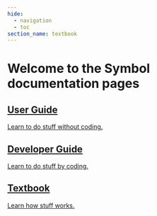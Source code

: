 ```yaml
---
hide:
  - navigation
  - toc
section_name: textbook
---
```


# Welcome to the Symbol documentation pages

<div class="grid">

<div class="card">
<a href="userbook/intro/index.html" class="userbook">
  <div></div>
  <h2>User Guide</h2>
  <p>Learn to do stuff without coding.</p>
</a>
</div>

<div class="card">
<a href="devbook/0.introduction/index.html" class="devbook">
  <div></div>
  <h2>Developer Guide</h2>
  <p>Learn to do stuff by coding.</p>
</a>
</div>

<div class="card">
<a href="textbook/intro/index.html" class="textbook">
  <div></div>
  <h2>Textbook</h2>
  <p>Learn how stuff works.</p>
</a>
</div>

</div>

<style>
.md-tabs, .md-source-file {
    display:none;
}
</style>
